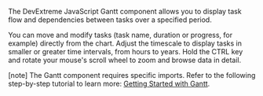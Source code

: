 The DevExtreme JavaScript Gantt component allows you to display task flow and dependencies between tasks over a specified period.

You can move and modify tasks (task name, duration or progress, for example) directly from the chart. Adjust the timescale to display tasks in smaller or greater time intervals, from hours to years. Hold the CTRL key and rotate your mouse's scroll wheel to zoom and browse data in detail.

[note] The Gantt component requires specific imports. Refer to the following step-by-step tutorial to learn more: [Getting Started with Gantt](/Documentation/Guide/UI_Components/Gantt/Getting_Started_with_Gantt/).